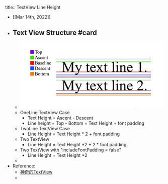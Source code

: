 title:: TextView Line Height

- [[Mar 14th, 2022]]
- ## Text View Structure #card
	- ![image.png](../assets/image_1647249506338_0.png)
	- OneLine TextView Case
		- Text Height = Ascent - Descent
		- Line height = Top - Bottom = Text Height + font padding
	- TwoLine TextView Case
		- Line Height = Text Height * 2 + font padding
	- Two TextView
		- Line Height = Text Height *2 + 2 * font padding
	- Two TextView with "includeFontPadding = false"
		- Line Height = Text Height *2
	-
- Reference:
	- [神奇的TextView](https://codeantenna.com/a/qTS5cygDkQ)
	-